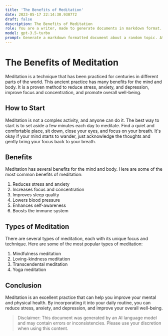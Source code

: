 ```yaml
---
title: 'The Benefits of Meditation'
date: 2023-05-17 22:14:30.930772
draft: false
description: The Benefits of Meditation
role: You are a writer, made to generate documents in markdown format. It is very important that all of the documents you generate are in valid markdown format.
model: gpt-3.5-turbo
prompt: Generate a markdown formatted document about a random topic. At the bottom, include a disclaimer explaining that the document was generated by you. The first line of the document should be the title. Make sure that the entire document is in proper markdown format, using a mix of various tags to make the document visually appealing.
---
```


# The Benefits of Meditation

Meditation is a technique that has been practiced for centuries in different parts of the world. This ancient practice has many benefits for the mind and body. It is a proven method to reduce stress, anxiety, and depression, improve focus and concentration, and promote overall well-being.

## How to Start

Meditation is not a complex activity, and anyone can do it. The best way to start is to set aside a few minutes each day to meditate. Find a quiet and comfortable place, sit down, close your eyes, and focus on your breath. It's okay if your mind starts to wander, just acknowledge the thoughts and gently bring your focus back to your breath.

## Benefits

Meditation has several benefits for the mind and body. Here are some of the most common benefits of meditation:

1. Reduces stress and anxiety
2. Increases focus and concentration
3. Improves sleep quality
4. Lowers blood pressure
5. Enhances self-awareness
6. Boosts the immune system

## Types of Meditation

There are several types of meditation, each with its unique focus and technique. Here are some of the most popular types of meditation:

1. Mindfulness meditation
2. Loving-kindness meditation
3. Transcendental meditation
4. Yoga meditation

## Conclusion

Meditation is an excellent practice that can help you improve your mental and physical health. By incorporating it into your daily routine, you can reduce stress, anxiety, and depression, and improve your overall well-being.

> Disclaimer: This document was generated by an AI language model and may contain errors or inconsistencies. Please use your discretion when using this content.